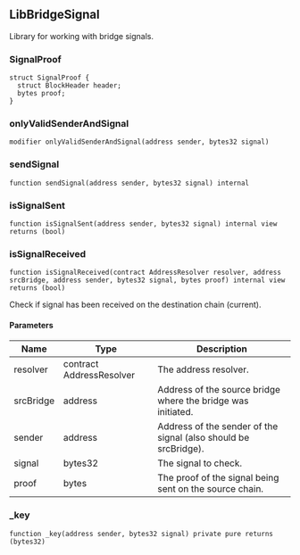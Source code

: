 ## LibBridgeSignal

Library for working with bridge signals.

### SignalProof

```solidity
struct SignalProof {
  struct BlockHeader header;
  bytes proof;
}
```

### onlyValidSenderAndSignal

```solidity
modifier onlyValidSenderAndSignal(address sender, bytes32 signal)
```

### sendSignal

```solidity
function sendSignal(address sender, bytes32 signal) internal
```

### isSignalSent

```solidity
function isSignalSent(address sender, bytes32 signal) internal view returns (bool)
```

### isSignalReceived

```solidity
function isSignalReceived(contract AddressResolver resolver, address srcBridge, address sender, bytes32 signal, bytes proof) internal view returns (bool)
```

Check if signal has been received on the destination chain (current).

#### Parameters

| Name      | Type                     | Description                                                     |
| --------- | ------------------------ | --------------------------------------------------------------- |
| resolver  | contract AddressResolver | The address resolver.                                           |
| srcBridge | address                  | Address of the source bridge where the bridge was initiated.    |
| sender    | address                  | Address of the sender of the signal (also should be srcBridge). |
| signal    | bytes32                  | The signal to check.                                            |
| proof     | bytes                    | The proof of the signal being sent on the source chain.         |

### \_key

```solidity
function _key(address sender, bytes32 signal) private pure returns (bytes32)
```
